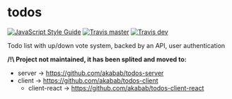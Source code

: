 # todos

[![JavaScript Style Guide](https://img.shields.io/badge/code_style-standard-brightgreen.svg)](https://standardjs.com)
[![Travis master](https://img.shields.io/travis/akabab/todos.svg)](https://travis-ci.org/akabab/todos)
[![Travis dev](https://img.shields.io/travis/akabab/todos/dev.svg)](https://travis-ci.org/akabab/todos/dev)

Todo list with up/down vote system, backed by an API, user authentication

**/!\ Project not maintained, it has been splited and moved to:**
- server -> https://github.com/akabab/todos-server
- client -> https://github.com/akabab/todos-client
  - client-react -> https://github.com/akabab/todos-client-react
